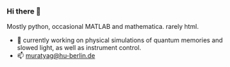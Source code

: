 ### Hi there 👋
Mostly python, occasional MATLAB and mathematica. rarely html.
- 🔭 currently working on physical simulations of quantum memories and slowed light, as well as instrument control.
- 📫 muratyag@hu-berlin.de

